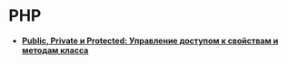 PHP
===
* **[Public, Private и Protected: Управление доступом к свойствам и методам класса](https://github.com/uran1980/web-dev-blog/blob/master/OOP%20-%20ObjectOrientedProgramming/public-protected-privat.md)**
